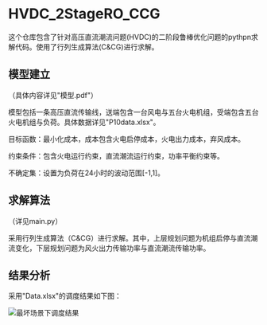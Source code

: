# HVDC_2StageRO_CCG
这个仓库包含了针对高压直流潮流问题(HVDC)的二阶段鲁棒优化问题的pythpn求解代码。使用了行列生成算法(C&CG)进行求解。

## 模型建立
（具体内容详见"模型.pdf"）

模型包括一条高压直流传输线，送端包含一台风电与五台火电机组，受端包含五台火电机组与负荷。具体数据详见"P10data.xlsx"。

目标函数：最小化成本，成本包含火电启停成本，火电出力成本，弃风成本。

约束条件：包含火电运行约束，直流潮流运行约束，功率平衡约束等。

不确定集：设置为负荷在24小时的波动范围[-1,1]。

## 求解算法
（详见main.py）

采用行列生成算法（C&CG）进行求解。其中，上层规划问题为机组启停与直流潮流变化，下层规划问题为风火出力传输功率与直流潮流传输功率。

## 结果分析
采用"Data.xlsx"的调度结果如下图：

![最坏场景下调度结果](https://github.com/LuminaryEdge/HVDC_2StageRO_CCG/assets/120100760/d75cc265-604f-4843-8b49-a38beef3d762)


